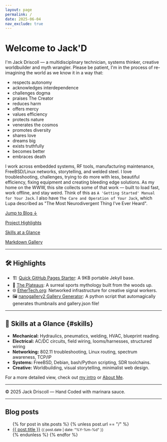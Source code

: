 ```yaml
---
layout: page
permalink: /
date: 2025-06-04
nav_exclude: true
---
```


# Welcome to Jack'D

I'm Jack Driscoll — a multidisciplinary technician, systems thinker, creative worldbuilder and myth wrangler.  Please be patient, I'm in the process of re-imagining the world as we know it in a way that:

- respects autonomy
- acknowledges interdependence
- challenges dogma
- praises The Creator
- reduces harm
- offers mercy
- values efficiency
- protects nature
- venerates the cosmos
- promotes diversity
- shares love
- dreams big
- exists truthfully
- becomes better
- embraces death

I work across embedded systems, RF tools, manufacturing maintenance, FreeBSD/Linux networks, storytelling, and welded steel. I love troubleshooting, challenges, trying to do more with less, beautiful efficiency, fixing equipment and creating bleeding edge solutions.  As my home on the WWW, this site collects some of that work — built to load fast, work offline, and stay weird.  Think of this as `A 'Getting Started' Manual for Your Jack`.  I also have `The Care and Operation of Your Jack`, which Lupa described as "The Most Neurodivergent Thing I've Ever Heard".  

[Jump to Blog ↓](#blog-posts)

[Project Highlights](#highlights)

[Skills at a Glance](#skills)

[Markdown Gallery](#markdown-gallery)

---

## 🛠️ Highlights

- 🏗️ [Quick GitHub Pages Starter](https://github.com/jack-driscoll/quick-github-pages): A 9KB portable Jekyll base.
- 🌄 [The Plateaus](https://theplateaus.neocities.org): A surreal sports mythology built from the woods up.
- 🌐 [EtherTech.org](https://ethertech.org): Networked infrastructure for creative signal workers.
- 🖼️ [nanogallery2 Gallery Generator](https://github.com/jack-driscoll/auto-nanogallery2/): A python script that automagically generates thumbnails and gallery.json file!

---

## 🧠 Skills at a Glance {#skills}

- **Mechanical:** Hydraulics, pneumatics, welding, HVAC, blueprint reading.
- **Electrical:** AC/DC circuits, field wiring, looms/harnesses, structured wiring
- **Networking:** 802.11 troubleshooting, Linux routing, spectrum awareness, TCP/IP
- **Systems:** FreeBSD, Debian, bash/Python scripting, SDR toolchains.
- **Creative:** Worldbuilding, visual storytelling, minimalist web design.

For a more detailed view, check out [my intro](https://jackd.ethertech.org/intro/bio/2025/06/02/seriously.html) or [About Me](https://jackd.ethertech.org/about/).

---

© 2025 Jack Driscoll — Hand Coded with marinara sauce.

---

## Blog posts

<ul>
  {% for post in site.posts %}
    {% unless post.url == "/" %}
      <li>
        <a href="{{ post.url }}">{{ post.title }}</a>
        <small>{{ post.date | date: "%Y-%m-%d" }}</small>
      </li>
    {% endunless %}
  {% endfor %}
</ul>